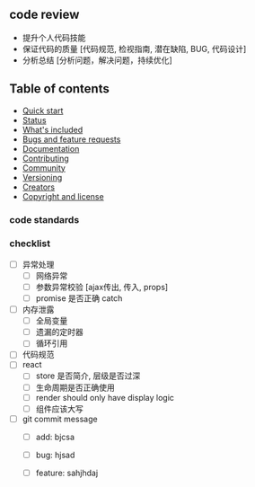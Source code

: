 ## code review

* 提升个人代码技能
* 保证代码的质量 [代码规范, 检视指南, 潜在缺陷, BUG, 代码设计]
* 分析总结 [分析问题，解决问题，持续优化]

## Table of contents

- [Quick start](#quick-start)
- [Status](#status)
- [What's included](#whats-included)
- [Bugs and feature requests](#bugs-and-feature-requests)
- [Documentation](#documentation)
- [Contributing](#contributing)
- [Community](#community)
- [Versioning](#versioning)
- [Creators](#creators)
- [Copyright and license](#copyright-and-license)


### code standards


### checklist

- [ ] 异常处理
  - [ ] 网络异常
  - [ ] 参数异常校验 [ajax传出, 传入, props]
  - [ ] promise 是否正确 catch
- [ ] 内存泄露
  - [ ] 全局变量
  - [ ] 遗漏的定时器
  - [ ] 循环引用 
- [ ] 代码规范
- [ ] react 
  - [ ] store 是否简介, 层级是否过深
  - [ ] 生命周期是否正确使用
  - [ ] render should only have display logic
  - [ ] 组件应该大写
- [ ] git commit message
  - [ ] add: bjcsa
  - [ ] bug: hjsad
  - [ ] feature: sahjhdaj










